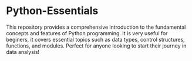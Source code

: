 # Python-Essentials
This repository provides a comprehensive introduction to the fundamental concepts and features of Python programming. It is very useful for beginers, it covers essential topics such as data types, control structures, functions, and modules. Perfect for anyone looking to start their journey in data analysis!
